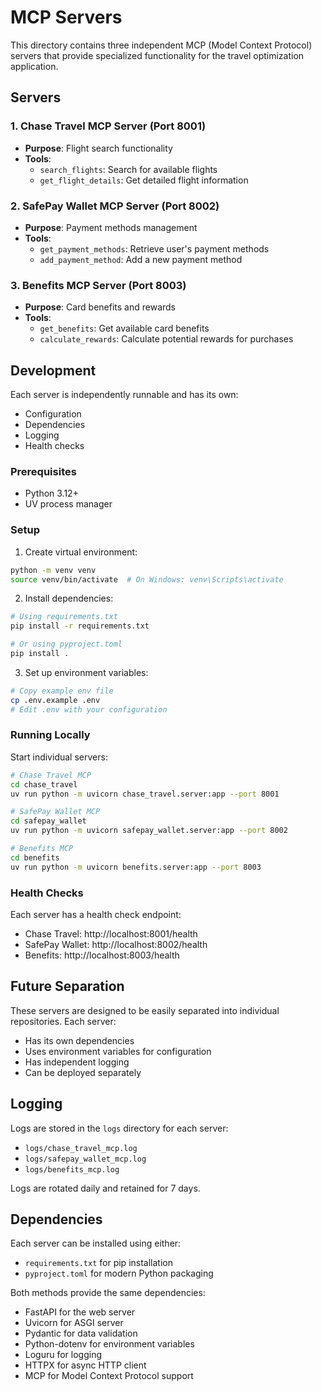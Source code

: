 # MCP Servers

This directory contains three independent MCP (Model Context Protocol) servers that provide specialized functionality for the travel optimization application.

## Servers

### 1. Chase Travel MCP Server (Port 8001)
- **Purpose**: Flight search functionality
- **Tools**:
  - `search_flights`: Search for available flights
  - `get_flight_details`: Get detailed flight information

### 2. SafePay Wallet MCP Server (Port 8002)
- **Purpose**: Payment methods management
- **Tools**:
  - `get_payment_methods`: Retrieve user's payment methods
  - `add_payment_method`: Add a new payment method

### 3. Benefits MCP Server (Port 8003)
- **Purpose**: Card benefits and rewards
- **Tools**:
  - `get_benefits`: Get available card benefits
  - `calculate_rewards`: Calculate potential rewards for purchases

## Development

Each server is independently runnable and has its own:
- Configuration
- Dependencies
- Logging
- Health checks

### Prerequisites
- Python 3.12+
- UV process manager

### Setup

1. Create virtual environment:
```bash
python -m venv venv
source venv/bin/activate  # On Windows: venv\Scripts\activate
```

2. Install dependencies:
```bash
# Using requirements.txt
pip install -r requirements.txt

# Or using pyproject.toml
pip install .
```

3. Set up environment variables:
```bash
# Copy example env file
cp .env.example .env
# Edit .env with your configuration
```

### Running Locally

Start individual servers:
```bash
# Chase Travel MCP
cd chase_travel
uv run python -m uvicorn chase_travel.server:app --port 8001

# SafePay Wallet MCP
cd safepay_wallet
uv run python -m uvicorn safepay_wallet.server:app --port 8002

# Benefits MCP
cd benefits
uv run python -m uvicorn benefits.server:app --port 8003
```

### Health Checks
Each server has a health check endpoint:
- Chase Travel: http://localhost:8001/health
- SafePay Wallet: http://localhost:8002/health
- Benefits: http://localhost:8003/health

## Future Separation

These servers are designed to be easily separated into individual repositories. Each server:
- Has its own dependencies
- Uses environment variables for configuration
- Has independent logging
- Can be deployed separately

## Logging

Logs are stored in the `logs` directory for each server:
- `logs/chase_travel_mcp.log`
- `logs/safepay_wallet_mcp.log`
- `logs/benefits_mcp.log`

Logs are rotated daily and retained for 7 days.

## Dependencies

Each server can be installed using either:
- `requirements.txt` for pip installation
- `pyproject.toml` for modern Python packaging

Both methods provide the same dependencies:
- FastAPI for the web server
- Uvicorn for ASGI server
- Pydantic for data validation
- Python-dotenv for environment variables
- Loguru for logging
- HTTPX for async HTTP client
- MCP for Model Context Protocol support 